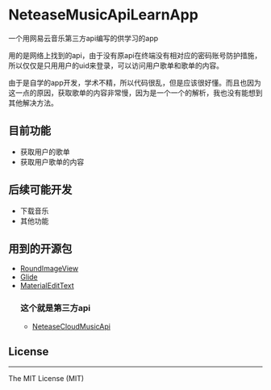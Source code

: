 # NeteaseMusicApiLearnApp
 一个用网易云音乐第三方api编写的供学习的app

 用的是网络上找到的api，由于没有原api在终端没有相对应的密码账号防护措施，所以仅仅是只用用户的uid来登录，可以访问用户歌单和歌单的内容。
 
 由于是自学的app开发，学术不精，所以代码很乱，但是应该很好懂。而且也因为这一点的原因，获取歌单的内容非常慢，因为是一个一个的解析，我也没有能想到其他解决方法。

## 目前功能

+ 获取用户的歌单
+ 获取用户歌单的内容
  

## 后续可能开发
+ 下载音乐
+ 其他功能

## 用到的开源包
+  [RoundImageView](https://github.com/RaphetS/RoundImageView)
+  [Glide](https://github.com/bumptech/glide)
+  [MaterialEditText](https://github.com/rengwuxian/MaterialEditText)
    ### 这个就是第三方api
     + [NeteaseCloudMusicApi](https://github.com/Binaryify/NeteaseCloudMusicApi)

## License
----
The MIT License (MIT)



